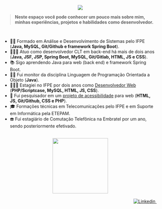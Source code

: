 <div align="center">
 <a href="https://git.io/typing-svg">
  <img src="https://readme-typing-svg.demolab.com?font=Sedgwick+Ave+Display&size=35&pause=1000&color=6DB33F&repeat=true&width=435&height=60&lines=Bem+vind%40+ao+meu+portf%C3%B3lio!"/>
 </a>
</div>

> **Neste espaço você pode conhecer um pouco mais sobre mim, minhas experiências, projetos e habilidades como desenvolvedor.**

<br/>

- 👨‍🎓 Formado em Análise e Desenvolvimento de Sistemas pelo IFPE (**Java, MySQL, Git/Github e framework Spring Boot**).
- 👨🏻‍💻 Atuo como desenvolvedor CLT em back-end há mais de dois anos (**Java, JSF, JSP, Spring Boot, MySQL, Git/Gitlab, HTML, JS e CSS**).
- 📚 Sigo aprendendo Java para web (back end) e framework Spring Boot.
- 👨‍🏫 Fui monitor da disciplina Linguagem de Programação Orientada a Objeto (**Java**).
- 👨🏻‍💻 Estagiei no IFPE por dois anos como [Desenvolvedor Web](https://github.com/Gwolner/csmo-ambulatorial) (**PHP/Scriptcase, MySQL, HTML, JS, CSS**).
- 🔬 Fui pesquisador em um [projeto de acessibilidade](https://github.com/Gwolner/pibex-hello-moodle) para web (**HTML, JS, Git/Github, CSS e PHP**).
- 🎓 Formações técnicas em Telecomunicações pelo IFPE e em Suporte em Informática pela ETEPAM.
- ☎️ Fui estagiário de Comutação Telefônica na Embratel por um ano, sendo posteriormente efetivado.

<br/>

<div align="center">
 <img height="180em" src="https://github-readme-stats.vercel.app/api?username=Gwolner&show_icons=true&theme=tokyonight&border_radius=10&bg_color=0e1117"/>
</div>

<br/>

<div align="right">
 <a href="https://www.linkedin.com/in/guilherme-wolner/" target="_blank">
  <img src="https://img.shields.io/badge/Linkedin-0273b3?logo=linkedin&logoColor=white&style=plastic" alt="Linkedin">
 </a>
 &nbsp;
<!-- <a href="https://www.youtube.com/channel/UC06__eMGkONUkmH1U8keyUg/videos" target="_blank">
  <img src="https://img.shields.io/badge/Youtube-FF0000?logo=youtube&logoColor=white&style=plastic" alt="Youtube">
 </a>
</div>
-->

<!-- &nbsp;&nbsp;&nbsp;
[<img src="https://raw.githubusercontent.com/Gwolner/gwolner/master/img/codepen.png" alt="Logo Codepen"/>](https://codepen.io/gwolner/pens/public)
-->
<br/><br/>
<!--
> Estas são algumas das tecnologias e ferramentas com as quais trabalho ou já fiz uso em projetos anteriores

<br/>

- Linguagem e estrutura

![HTML5](https://img.shields.io/badge/HTML5-E34F26?logo=html5&logoColor=white&style=plastic)
![CSS3](https://img.shields.io/badge/CSS3-1572B6?logo=css3&logoColor=white&style=plastic)
![JavaScript](https://img.shields.io/badge/JavaScript-F7DF1E?logo=javascript&logoColor=black&style=plastic)
![CSS3](https://img.shields.io/badge/PHP-777BB4?logo=php&logoColor=white&style=plastic)
![C++](https://img.shields.io/badge/C++-00599C?logo=cplusplus&logoColor=white&style=plastic)
![Java](https://img.shields.io/badge/Java-CC342D?logo=coffeescript&logoColor=white&style=plastic)
![JSON](https://img.shields.io/badge/JSON-323330?logo=json&logoColor=white&style=plastic)
<br/>
![jQuery](https://img.shields.io/badge/jQuery-0769AD?logo=jquery&logoColor=white&style=plastic)
![Java EE](https://img.shields.io/badge/Java_EE-CC342D?logo=coffeescript&logoColor=white&style=plastic)
![JSP](https://img.shields.io/badge/Java_Server_Pages-CC342D?logo=coffeescript&logoColor=white&style=plastic)
![JSF](https://img.shields.io/badge/Java_Server_Faces-CC342D?logo=coffeescript&logoColor=white&style=plastic)


- Banco de dados

![MySQL](https://img.shields.io/badge/MySQL-4479A1?logo=mysql&logoColor=white&style=plastic)
![PostgreSQL](https://img.shields.io/badge/PostgreSQL-316192?logo=postgresql&logoColor=white&style=plastic)
![SQLite](https://img.shields.io/badge/SQLite-07405E?logo=sqlite&logoColor=white&style=plastic)
![DBeaver](https://img.shields.io/badge/DBeaver-4A4A55?logo=mysql&logoColor=white&style=plastic)
![Workbench](https://img.shields.io/badge/MySQL_Workbench-4479A1?logo=mysql&logoColor=white&style=plastic)

- Framework

![Bootstrap](https://img.shields.io/badge/Bootstrap-563D7C?logo=bootstrap&logoColor=white&style=plastic)
![Spring](https://img.shields.io/badge/Spring-6DB33F?logo=spring&logoColor=white&style=plastic)
![Laravel](https://img.shields.io/badge/Laravel-FF2D20?logo=laravel&logoColor=white&style=plastic)
![PrimeFaces](https://img.shields.io/badge/PrimeFaces-005571?logo=coffeescript&logoColor=white&style=plastic)

- Versionamento

![Git](https://img.shields.io/badge/Git-E44C30?logo=git&logoColor=white&style=plastic)
![GitHub](https://img.shields.io/badge/GitHub-100000?logo=gitHub&logoColor=white&style=plastic)
![GitLab](https://img.shields.io/badge/GitLab-330F63?logo=gitlab&logoColor=white&style=plastic)
![BitBucket](https://img.shields.io/badge/BitBucket-0747a6?logo=bitbucket&logoColor=white&style=plastic)

- IDE

![Eclipse](https://img.shields.io/badge/Eclipse-2C2255?logo=eclipse&logoColor=whitee&style=plastic)
![Apache Netbeans](https://img.shields.io/badge/Apache%20Netbeans-1B6AC6?logo=apachenetbeanside&logoColor=white&style=plastic)
![Sublime Text](https://img.shields.io/badge/Sublime_Text-F15B2A?logo=sublime-text&logoColor=white&style=plastic)
![VSCode](https://img.shields.io/badge/VSCode-007ACC?logo=visual-studio-code&logoColor=white&style=plastic)
![Arduino IDE](https://img.shields.io/badge/Arduino_IDE-00979D?logo=arduino&logoColor=white&style=plastic)

- Outras ferramentas

![Notepad++](https://img.shields.io/badge/Notepad++-90E59A?logo=notepadplusplus&logoColor=black&style=plastic)
![Firebase](https://img.shields.io/badge/Firebase-FFCA28?logo=firebase&logoColor=black&style=plastic)
![Insomnia](https://img.shields.io/badge/Insomnia-4000BF?logo=insomnia&logoColor=white&style=plastic)
![Apache Tomcat](https://img.shields.io/badge/Apache_Tomcat-F8DC75?logo=apachetomcat&logoColor=black&style=plastic)
![XAMPP](https://img.shields.io/badge/XAMPP-FB7A24?logo=xampp&logoColor=white&style=plastic)
<br/>
![Trello](https://img.shields.io/badge/Trello-0052CC?logo=trello&logoColor=white&style=plastic)
![WordPress](https://img.shields.io/badge/WordPress-21759B?logo=wordpress&logoColor=white&style=plastic)
![JBoss AS](https://img.shields.io/badge/JBoss_AS-4A4A55?logo=coffeescript&logoColor=white&style=plastic)
![FireFox](https://img.shields.io/badge/FireFox-FF7139?logo=firefoxbrowser&logoColor=white&style=plastic)
![Google Chrome](https://img.shields.io/badge/Google_Chrome-4285F4?logo=googlechrome&logoColor=white&style=plastic)
-->

<!-- [![gwolner's github stats](https://github-readme-stats.vercel.app/api?username=gwolner)](https://github.com/anuraghazra/github-readme-stats) -->
 
<!-- ![Top Langs](https://github-readme-stats.vercel.app/api/top-langs/?username=gwolner&hide=TeX&layout=compact) -->
